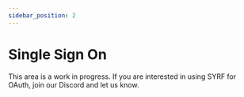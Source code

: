```yaml
---
sidebar_position: 2
---
```


# Single Sign On

This area is a work in progress. If you are interested in using SYRF for OAuth, join our Discord and let us know.